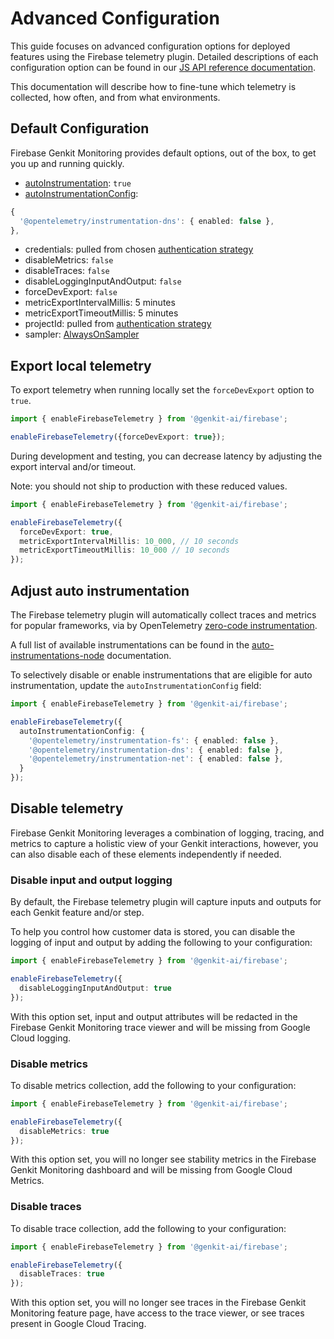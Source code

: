 # Advanced Configuration

This guide focuses on advanced configuration options for deployed features using the Firebase telemetry plugin. Detailed descriptions of each configuration option can be found in our 
[JS API reference documentation](https://js.api.genkit.dev/interfaces/_genkit-ai_google-cloud.GcpTelemetryConfigOptions.html).

This documentation will describe how to fine-tune which telemetry is collected, how often, and from what environments.

## Default Configuration

Firebase Genkit Monitoring provides default options, out of the box, to get you up and running quickly.

* [autoInstrumentation](https://opentelemetry.io/docs/zero-code/js/): `true`
* [autoInstrumentationConfig](https://github.com/open-telemetry/opentelemetry-js-contrib/blob/main/metapackages/auto-instrumentations-node/README.md#supported-instrumentations):

```typescript
{
  '@opentelemetry/instrumentation-dns': { enabled: false },
},
```

* credentials: pulled from chosen [authentication strategy](./authentication.md)
* disableMetrics: `false`
* disableTraces: `false`
* disableLoggingInputAndOutput: `false`
* forceDevExport: `false`
* metricExportIntervalMillis: 5 minutes
* metricExportTimeoutMillis: 5 minutes
* projectId: pulled from [authentication strategy](./authentication.md)
* sampler: [AlwaysOnSampler](https://js.api.genkit.dev/interfaces/_genkit-ai_google-cloud.GcpTelemetryConfigOptions.html#sampler)

## Export local telemetry

To export telemetry when running locally set the `forceDevExport` option to `true`.

```typescript
import { enableFirebaseTelemetry } from '@genkit-ai/firebase';

enableFirebaseTelemetry({forceDevExport: true});
```

During development and testing, you can decrease latency by adjusting the export interval and/or timeout. 

Note: you should not ship to production with these reduced values.

```typescript
import { enableFirebaseTelemetry } from '@genkit-ai/firebase';

enableFirebaseTelemetry({
  forceDevExport: true,
  metricExportIntervalMillis: 10_000, // 10 seconds
  metricExportTimeoutMillis: 10_000 // 10 seconds
});
```

## Adjust auto instrumentation

The Firebase telemetry plugin will automatically collect traces and metrics for popular frameworks, via by OpenTelemetry [zero-code instrumentation](https://opentelemetry.io/docs/zero-code/js/).

A full list of available instrumentations can be found in the [auto-instrumentations-node](https://github.com/open-telemetry/opentelemetry-js-contrib/blob/main/metapackages/auto-instrumentations-node/README.md#supported-instrumentations) documentation.

To selectively disable or enable instrumentations that are eligible for auto instrumentation, update the `autoInstrumentationConfig` field:

```typescript
import { enableFirebaseTelemetry } from '@genkit-ai/firebase';

enableFirebaseTelemetry({
  autoInstrumentationConfig: {
    '@opentelemetry/instrumentation-fs': { enabled: false },
    '@opentelemetry/instrumentation-dns': { enabled: false },
    '@opentelemetry/instrumentation-net': { enabled: false },
  }
});
```

## Disable telemetry

Firebase Genkit Monitoring leverages a combination of logging, tracing, and metrics to capture
a holistic view of your Genkit interactions, however, you can also disable each of these elements
independently if needed.

### Disable input and output logging

By default, the Firebase telemetry plugin will capture inputs and outputs for each Genkit feature and/or step. 

To help you control how customer data is stored, you can disable the logging of input and output by adding the following to your configuration:

```typescript
import { enableFirebaseTelemetry } from '@genkit-ai/firebase';

enableFirebaseTelemetry({
  disableLoggingInputAndOutput: true
});
```

With this option set, input and output attributes will be redacted 
in the Firebase Genkit Monitoring trace viewer and will be missing 
from Google Cloud logging.

### Disable metrics

To disable metrics collection, add the following to your configuration:

```typescript
import { enableFirebaseTelemetry } from '@genkit-ai/firebase';

enableFirebaseTelemetry({
  disableMetrics: true
});
```

With this option set, you will no longer see stability metrics in the 
Firebase Genkit Monitoring dashboard and will be missing from Google Cloud Metrics.

### Disable traces

To disable trace collection, add the following to your configuration:

```typescript
import { enableFirebaseTelemetry } from '@genkit-ai/firebase';

enableFirebaseTelemetry({
  disableTraces: true
});
```

With this option set, you will no longer see traces in the Firebase Genkit Monitoring
feature page, have access to the trace viewer, or see traces present in Google Cloud Tracing.